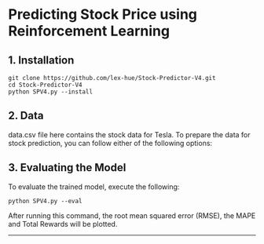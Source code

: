 # Predicting Stock Price using Reinforcement Learning

## 1. Installation
```
git clone https://github.com/lex-hue/Stock-Predictor-V4.git
cd Stock-Predictor-V4
python SPV4.py --install
```


## 2. Data
data.csv file here contains the stock data for Tesla. To prepare the data for stock prediction, you can follow either of the following options:

## 3. Evaluating the Model
To evaluate the trained model, execute the following:

```
python SPV4.py --eval
```

After running this command, the root mean squared error (RMSE), the MAPE and Total Rewards will be plotted.

---


